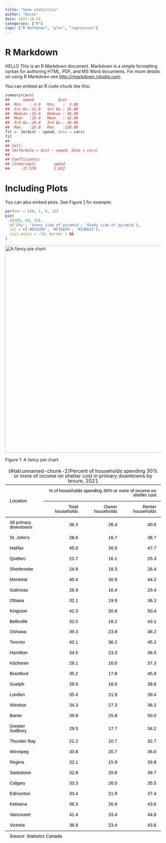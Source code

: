 ```yaml
---
title: "Some statistics"
author: "Rosie"
date: 2023-10-24
categories: ["R"]
tags: ["R Markdown", "plot", "regression"]
---
```


<link href="{{< blogdown/postref >}}index_files/tabwid/tabwid.css" rel="stylesheet" />
<script src="{{< blogdown/postref >}}index_files/tabwid/tabwid.js"></script>

# R Markdown

HELLO
This is an R Markdown document. Markdown is a simple formatting syntax for authoring HTML, PDF, and MS Word documents. For more details on using R Markdown see <http://rmarkdown.rstudio.com>.

You can embed an R code chunk like this:

``` r
summary(cars)
##      speed           dist       
##  Min.   : 4.0   Min.   :  2.00  
##  1st Qu.:12.0   1st Qu.: 26.00  
##  Median :15.0   Median : 36.00  
##  Mean   :15.4   Mean   : 42.98  
##  3rd Qu.:19.0   3rd Qu.: 56.00  
##  Max.   :25.0   Max.   :120.00
fit <- lm(dist ~ speed, data = cars)
fit
## 
## Call:
## lm(formula = dist ~ speed, data = cars)
## 
## Coefficients:
## (Intercept)        speed  
##     -17.579        3.932
```

# Including Plots

You can also embed plots. See Figure <a href="#fig:pie">1</a> for example:

``` r
par(mar = c(0, 1, 0, 1))
pie(
  c(280, 60, 20),
  c('Sky', 'Sunny side of pyramid', 'Shady side of pyramid'),
  col = c('#0292D8', '#F7EA39', '#C4B632'),
  init.angle = -50, border = NA
)
```

<div class="figure">

<img src="{{< blogdown/postref >}}index_files/figure-html/pie-1.png" alt="A fancy pie chart." width="672" />
<p class="caption">
<span id="fig:pie"></span>Figure 1: A fancy pie chart.
</p>

</div>

<div class="tabwid"><style>.cl-bcac2f2c{}.cl-bca52d1c{font-family:'Arial';font-size:11pt;font-weight:normal;font-style:normal;text-decoration:none;color:rgba(0, 0, 0, 1.00);background-color:transparent;}.cl-bca810cc{margin:0;text-align:left;border-bottom: 0 solid rgba(0, 0, 0, 1.00);border-top: 0 solid rgba(0, 0, 0, 1.00);border-left: 0 solid rgba(0, 0, 0, 1.00);border-right: 0 solid rgba(0, 0, 0, 1.00);padding-bottom:5pt;padding-top:5pt;padding-left:5pt;padding-right:5pt;line-height: 1;background-color:transparent;}.cl-bca810cd{margin:0;text-align:right;border-bottom: 0 solid rgba(0, 0, 0, 1.00);border-top: 0 solid rgba(0, 0, 0, 1.00);border-left: 0 solid rgba(0, 0, 0, 1.00);border-right: 0 solid rgba(0, 0, 0, 1.00);padding-bottom:5pt;padding-top:5pt;padding-left:5pt;padding-right:5pt;line-height: 1;background-color:transparent;}.cl-bca834bc{width:1.5in;background-color:transparent;vertical-align: middle;border-bottom: 1.5pt solid rgba(102, 102, 102, 1.00);border-top: 1.5pt solid rgba(102, 102, 102, 1.00);border-left: 0 solid rgba(0, 0, 0, 1.00);border-right: 0 solid rgba(0, 0, 0, 1.00);margin-bottom:0;margin-top:0;margin-left:0;margin-right:0;}.cl-bca834bd{width:1.6in;background-color:transparent;vertical-align: middle;border-bottom: 1.5pt solid rgba(102, 102, 102, 1.00);border-top: 1.5pt solid rgba(102, 102, 102, 1.00);border-left: 0 solid rgba(0, 0, 0, 1.00);border-right: 0 solid rgba(0, 0, 0, 1.00);margin-bottom:0;margin-top:0;margin-left:0;margin-right:0;}.cl-bca834be{width:1.5in;background-color:transparent;vertical-align: middle;border-bottom: 0 solid rgba(0, 0, 0, 1.00);border-top: 0 solid rgba(0, 0, 0, 1.00);border-left: 0 solid rgba(0, 0, 0, 1.00);border-right: 0 solid rgba(0, 0, 0, 1.00);margin-bottom:0;margin-top:0;margin-left:0;margin-right:0;}.cl-bca834bf{width:1.6in;background-color:transparent;vertical-align: middle;border-bottom: 0 solid rgba(0, 0, 0, 1.00);border-top: 0 solid rgba(0, 0, 0, 1.00);border-left: 0 solid rgba(0, 0, 0, 1.00);border-right: 0 solid rgba(0, 0, 0, 1.00);margin-bottom:0;margin-top:0;margin-left:0;margin-right:0;}.cl-bca834c0{width:1.5in;background-color:transparent;vertical-align: middle;border-bottom: 1.5pt solid rgba(102, 102, 102, 1.00);border-top: 0 solid rgba(0, 0, 0, 1.00);border-left: 0 solid rgba(0, 0, 0, 1.00);border-right: 0 solid rgba(0, 0, 0, 1.00);margin-bottom:0;margin-top:0;margin-left:0;margin-right:0;}.cl-bca834c1{width:1.6in;background-color:transparent;vertical-align: middle;border-bottom: 1.5pt solid rgba(102, 102, 102, 1.00);border-top: 0 solid rgba(0, 0, 0, 1.00);border-left: 0 solid rgba(0, 0, 0, 1.00);border-right: 0 solid rgba(0, 0, 0, 1.00);margin-bottom:0;margin-top:0;margin-left:0;margin-right:0;}.cl-bca834c2{width:1.5in;background-color:transparent;vertical-align: middle;border-bottom: 0 solid rgba(255, 255, 255, 0.00);border-top: 0 solid rgba(255, 255, 255, 0.00);border-left: 0 solid rgba(255, 255, 255, 0.00);border-right: 0 solid rgba(255, 255, 255, 0.00);margin-bottom:0;margin-top:0;margin-left:0;margin-right:0;}.cl-bca834c3{width:1.6in;background-color:transparent;vertical-align: middle;border-bottom: 0 solid rgba(255, 255, 255, 0.00);border-top: 0 solid rgba(255, 255, 255, 0.00);border-left: 0 solid rgba(255, 255, 255, 0.00);border-right: 0 solid rgba(255, 255, 255, 0.00);margin-bottom:0;margin-top:0;margin-left:0;margin-right:0;}</style><table data-quarto-disable-processing='true' class='cl-bcac2f2c'>

<caption style="display:table-caption;margin:0pt;text-align:center;border-bottom: 0.00pt solid transparent;border-top: 0.00pt solid transparent;border-left: 0.00pt solid transparent;border-right: 0.00pt solid transparent;padding-top:3pt;padding-bottom:3pt;padding-left:3pt;padding-right:3pt;line-height: 1;background-color:transparent;">
(#tab:unnamed-chunk-2)Percent of households spending 30% or more of income on shelter cost in primary downtowns by tenure, 2021
</caption>

<thead><tr style="overflow-wrap:break-word;"><th  rowspan="2"class="cl-bca834bc"><p class="cl-bca810cc"><span class="cl-bca52d1c">Location</span></p></th><th  colspan="3"class="cl-bca834bd"><p class="cl-bca810cd"><span class="cl-bca52d1c">% of households spending 30% or more of income on shelter cost</span></p></th></tr><tr style="overflow-wrap:break-word;"><th class="cl-bca834bd"><p class="cl-bca810cd"><span class="cl-bca52d1c">Total households</span></p></th><th class="cl-bca834bd"><p class="cl-bca810cd"><span class="cl-bca52d1c">Owner households</span></p></th><th class="cl-bca834bd"><p class="cl-bca810cd"><span class="cl-bca52d1c">Renter households</span></p></th></tr></thead><tbody><tr style="overflow-wrap:break-word;"><td class="cl-bca834be"><p class="cl-bca810cc"><span class="cl-bca52d1c">All primary downtowns</span></p></td><td class="cl-bca834bf"><p class="cl-bca810cd"><span class="cl-bca52d1c">36.3</span></p></td><td class="cl-bca834bf"><p class="cl-bca810cd"><span class="cl-bca52d1c">26.4</span></p></td><td class="cl-bca834bf"><p class="cl-bca810cd"><span class="cl-bca52d1c">40.6</span></p></td></tr><tr style="overflow-wrap:break-word;"><td class="cl-bca834be"><p class="cl-bca810cc"><span class="cl-bca52d1c">St. John's</span></p></td><td class="cl-bca834bf"><p class="cl-bca810cd"><span class="cl-bca52d1c">28.6</span></p></td><td class="cl-bca834bf"><p class="cl-bca810cd"><span class="cl-bca52d1c">16.7</span></p></td><td class="cl-bca834bf"><p class="cl-bca810cd"><span class="cl-bca52d1c">38.7</span></p></td></tr><tr style="overflow-wrap:break-word;"><td class="cl-bca834be"><p class="cl-bca810cc"><span class="cl-bca52d1c">Halifax</span></p></td><td class="cl-bca834bf"><p class="cl-bca810cd"><span class="cl-bca52d1c">45.0</span></p></td><td class="cl-bca834bf"><p class="cl-bca810cd"><span class="cl-bca52d1c">26.9</span></p></td><td class="cl-bca834bf"><p class="cl-bca810cd"><span class="cl-bca52d1c">47.7</span></p></td></tr><tr style="overflow-wrap:break-word;"><td class="cl-bca834be"><p class="cl-bca810cc"><span class="cl-bca52d1c">Quebec</span></p></td><td class="cl-bca834bf"><p class="cl-bca810cd"><span class="cl-bca52d1c">22.7</span></p></td><td class="cl-bca834bf"><p class="cl-bca810cd"><span class="cl-bca52d1c">16.1</span></p></td><td class="cl-bca834bf"><p class="cl-bca810cd"><span class="cl-bca52d1c">25.3</span></p></td></tr><tr style="overflow-wrap:break-word;"><td class="cl-bca834be"><p class="cl-bca810cc"><span class="cl-bca52d1c">Sherbrooke</span></p></td><td class="cl-bca834bf"><p class="cl-bca810cd"><span class="cl-bca52d1c">24.9</span></p></td><td class="cl-bca834bf"><p class="cl-bca810cd"><span class="cl-bca52d1c">18.3</span></p></td><td class="cl-bca834bf"><p class="cl-bca810cd"><span class="cl-bca52d1c">26.4</span></p></td></tr><tr style="overflow-wrap:break-word;"><td class="cl-bca834be"><p class="cl-bca810cc"><span class="cl-bca52d1c">Montreal</span></p></td><td class="cl-bca834bf"><p class="cl-bca810cd"><span class="cl-bca52d1c">40.4</span></p></td><td class="cl-bca834bf"><p class="cl-bca810cd"><span class="cl-bca52d1c">30.9</span></p></td><td class="cl-bca834bf"><p class="cl-bca810cd"><span class="cl-bca52d1c">44.2</span></p></td></tr><tr style="overflow-wrap:break-word;"><td class="cl-bca834be"><p class="cl-bca810cc"><span class="cl-bca52d1c">Gatineau</span></p></td><td class="cl-bca834bf"><p class="cl-bca810cd"><span class="cl-bca52d1c">26.9</span></p></td><td class="cl-bca834bf"><p class="cl-bca810cd"><span class="cl-bca52d1c">16.4</span></p></td><td class="cl-bca834bf"><p class="cl-bca810cd"><span class="cl-bca52d1c">29.4</span></p></td></tr><tr style="overflow-wrap:break-word;"><td class="cl-bca834be"><p class="cl-bca810cc"><span class="cl-bca52d1c">Ottawa</span></p></td><td class="cl-bca834bf"><p class="cl-bca810cd"><span class="cl-bca52d1c">32.1</span></p></td><td class="cl-bca834bf"><p class="cl-bca810cd"><span class="cl-bca52d1c">19.9</span></p></td><td class="cl-bca834bf"><p class="cl-bca810cd"><span class="cl-bca52d1c">36.3</span></p></td></tr><tr style="overflow-wrap:break-word;"><td class="cl-bca834be"><p class="cl-bca810cc"><span class="cl-bca52d1c">Kingston</span></p></td><td class="cl-bca834bf"><p class="cl-bca810cd"><span class="cl-bca52d1c">42.3</span></p></td><td class="cl-bca834bf"><p class="cl-bca810cd"><span class="cl-bca52d1c">20.8</span></p></td><td class="cl-bca834bf"><p class="cl-bca810cd"><span class="cl-bca52d1c">50.4</span></p></td></tr><tr style="overflow-wrap:break-word;"><td class="cl-bca834be"><p class="cl-bca810cc"><span class="cl-bca52d1c">Belleville</span></p></td><td class="cl-bca834bf"><p class="cl-bca810cd"><span class="cl-bca52d1c">32.5</span></p></td><td class="cl-bca834bf"><p class="cl-bca810cd"><span class="cl-bca52d1c">18.2</span></p></td><td class="cl-bca834bf"><p class="cl-bca810cd"><span class="cl-bca52d1c">43.1</span></p></td></tr><tr style="overflow-wrap:break-word;"><td class="cl-bca834be"><p class="cl-bca810cc"><span class="cl-bca52d1c">Oshawa</span></p></td><td class="cl-bca834bf"><p class="cl-bca810cd"><span class="cl-bca52d1c">39.3</span></p></td><td class="cl-bca834bf"><p class="cl-bca810cd"><span class="cl-bca52d1c">23.9</span></p></td><td class="cl-bca834bf"><p class="cl-bca810cd"><span class="cl-bca52d1c">46.2</span></p></td></tr><tr style="overflow-wrap:break-word;"><td class="cl-bca834be"><p class="cl-bca810cc"><span class="cl-bca52d1c">Toronto</span></p></td><td class="cl-bca834bf"><p class="cl-bca810cd"><span class="cl-bca52d1c">42.1</span></p></td><td class="cl-bca834bf"><p class="cl-bca810cd"><span class="cl-bca52d1c">36.2</span></p></td><td class="cl-bca834bf"><p class="cl-bca810cd"><span class="cl-bca52d1c">45.2</span></p></td></tr><tr style="overflow-wrap:break-word;"><td class="cl-bca834be"><p class="cl-bca810cc"><span class="cl-bca52d1c">Hamilton</span></p></td><td class="cl-bca834bf"><p class="cl-bca810cd"><span class="cl-bca52d1c">34.5</span></p></td><td class="cl-bca834bf"><p class="cl-bca810cd"><span class="cl-bca52d1c">23.3</span></p></td><td class="cl-bca834bf"><p class="cl-bca810cd"><span class="cl-bca52d1c">38.5</span></p></td></tr><tr style="overflow-wrap:break-word;"><td class="cl-bca834be"><p class="cl-bca810cc"><span class="cl-bca52d1c">Kitchener</span></p></td><td class="cl-bca834bf"><p class="cl-bca810cd"><span class="cl-bca52d1c">29.1</span></p></td><td class="cl-bca834bf"><p class="cl-bca810cd"><span class="cl-bca52d1c">16.0</span></p></td><td class="cl-bca834bf"><p class="cl-bca810cd"><span class="cl-bca52d1c">37.3</span></p></td></tr><tr style="overflow-wrap:break-word;"><td class="cl-bca834be"><p class="cl-bca810cc"><span class="cl-bca52d1c">Brantford</span></p></td><td class="cl-bca834bf"><p class="cl-bca810cd"><span class="cl-bca52d1c">35.2</span></p></td><td class="cl-bca834bf"><p class="cl-bca810cd"><span class="cl-bca52d1c">17.8</span></p></td><td class="cl-bca834bf"><p class="cl-bca810cd"><span class="cl-bca52d1c">45.8</span></p></td></tr><tr style="overflow-wrap:break-word;"><td class="cl-bca834be"><p class="cl-bca810cc"><span class="cl-bca52d1c">Guelph</span></p></td><td class="cl-bca834bf"><p class="cl-bca810cd"><span class="cl-bca52d1c">28.5</span></p></td><td class="cl-bca834bf"><p class="cl-bca810cd"><span class="cl-bca52d1c">18.0</span></p></td><td class="cl-bca834bf"><p class="cl-bca810cd"><span class="cl-bca52d1c">38.8</span></p></td></tr><tr style="overflow-wrap:break-word;"><td class="cl-bca834be"><p class="cl-bca810cc"><span class="cl-bca52d1c">London</span></p></td><td class="cl-bca834bf"><p class="cl-bca810cd"><span class="cl-bca52d1c">35.4</span></p></td><td class="cl-bca834bf"><p class="cl-bca810cd"><span class="cl-bca52d1c">21.9</span></p></td><td class="cl-bca834bf"><p class="cl-bca810cd"><span class="cl-bca52d1c">39.4</span></p></td></tr><tr style="overflow-wrap:break-word;"><td class="cl-bca834be"><p class="cl-bca810cc"><span class="cl-bca52d1c">Windsor</span></p></td><td class="cl-bca834bf"><p class="cl-bca810cd"><span class="cl-bca52d1c">34.3</span></p></td><td class="cl-bca834bf"><p class="cl-bca810cd"><span class="cl-bca52d1c">27.3</span></p></td><td class="cl-bca834bf"><p class="cl-bca810cd"><span class="cl-bca52d1c">36.2</span></p></td></tr><tr style="overflow-wrap:break-word;"><td class="cl-bca834be"><p class="cl-bca810cc"><span class="cl-bca52d1c">Barrie</span></p></td><td class="cl-bca834bf"><p class="cl-bca810cd"><span class="cl-bca52d1c">39.8</span></p></td><td class="cl-bca834bf"><p class="cl-bca810cd"><span class="cl-bca52d1c">25.8</span></p></td><td class="cl-bca834bf"><p class="cl-bca810cd"><span class="cl-bca52d1c">50.0</span></p></td></tr><tr style="overflow-wrap:break-word;"><td class="cl-bca834be"><p class="cl-bca810cc"><span class="cl-bca52d1c">Greater Sudbury</span></p></td><td class="cl-bca834bf"><p class="cl-bca810cd"><span class="cl-bca52d1c">29.5</span></p></td><td class="cl-bca834bf"><p class="cl-bca810cd"><span class="cl-bca52d1c">17.7</span></p></td><td class="cl-bca834bf"><p class="cl-bca810cd"><span class="cl-bca52d1c">34.2</span></p></td></tr><tr style="overflow-wrap:break-word;"><td class="cl-bca834be"><p class="cl-bca810cc"><span class="cl-bca52d1c">Thunder Bay</span></p></td><td class="cl-bca834bf"><p class="cl-bca810cd"><span class="cl-bca52d1c">21.2</span></p></td><td class="cl-bca834bf"><p class="cl-bca810cd"><span class="cl-bca52d1c">10.7</span></p></td><td class="cl-bca834bf"><p class="cl-bca810cd"><span class="cl-bca52d1c">32.7</span></p></td></tr><tr style="overflow-wrap:break-word;"><td class="cl-bca834be"><p class="cl-bca810cc"><span class="cl-bca52d1c">Winnipeg</span></p></td><td class="cl-bca834bf"><p class="cl-bca810cd"><span class="cl-bca52d1c">33.8</span></p></td><td class="cl-bca834bf"><p class="cl-bca810cd"><span class="cl-bca52d1c">20.7</span></p></td><td class="cl-bca834bf"><p class="cl-bca810cd"><span class="cl-bca52d1c">36.0</span></p></td></tr><tr style="overflow-wrap:break-word;"><td class="cl-bca834be"><p class="cl-bca810cc"><span class="cl-bca52d1c">Regina</span></p></td><td class="cl-bca834bf"><p class="cl-bca810cd"><span class="cl-bca52d1c">32.1</span></p></td><td class="cl-bca834bf"><p class="cl-bca810cd"><span class="cl-bca52d1c">15.9</span></p></td><td class="cl-bca834bf"><p class="cl-bca810cd"><span class="cl-bca52d1c">39.8</span></p></td></tr><tr style="overflow-wrap:break-word;"><td class="cl-bca834be"><p class="cl-bca810cc"><span class="cl-bca52d1c">Saskatoon</span></p></td><td class="cl-bca834bf"><p class="cl-bca810cd"><span class="cl-bca52d1c">32.8</span></p></td><td class="cl-bca834bf"><p class="cl-bca810cd"><span class="cl-bca52d1c">20.8</span></p></td><td class="cl-bca834bf"><p class="cl-bca810cd"><span class="cl-bca52d1c">39.7</span></p></td></tr><tr style="overflow-wrap:break-word;"><td class="cl-bca834be"><p class="cl-bca810cc"><span class="cl-bca52d1c">Calgary</span></p></td><td class="cl-bca834bf"><p class="cl-bca810cd"><span class="cl-bca52d1c">33.3</span></p></td><td class="cl-bca834bf"><p class="cl-bca810cd"><span class="cl-bca52d1c">26.5</span></p></td><td class="cl-bca834bf"><p class="cl-bca810cd"><span class="cl-bca52d1c">35.5</span></p></td></tr><tr style="overflow-wrap:break-word;"><td class="cl-bca834be"><p class="cl-bca810cc"><span class="cl-bca52d1c">Edmonton</span></p></td><td class="cl-bca834bf"><p class="cl-bca810cd"><span class="cl-bca52d1c">33.4</span></p></td><td class="cl-bca834bf"><p class="cl-bca810cd"><span class="cl-bca52d1c">21.9</span></p></td><td class="cl-bca834bf"><p class="cl-bca810cd"><span class="cl-bca52d1c">37.4</span></p></td></tr><tr style="overflow-wrap:break-word;"><td class="cl-bca834be"><p class="cl-bca810cc"><span class="cl-bca52d1c">Kelowna</span></p></td><td class="cl-bca834bf"><p class="cl-bca810cd"><span class="cl-bca52d1c">36.3</span></p></td><td class="cl-bca834bf"><p class="cl-bca810cd"><span class="cl-bca52d1c">26.9</span></p></td><td class="cl-bca834bf"><p class="cl-bca810cd"><span class="cl-bca52d1c">43.6</span></p></td></tr><tr style="overflow-wrap:break-word;"><td class="cl-bca834be"><p class="cl-bca810cc"><span class="cl-bca52d1c">Vancouver</span></p></td><td class="cl-bca834bf"><p class="cl-bca810cd"><span class="cl-bca52d1c">41.4</span></p></td><td class="cl-bca834bf"><p class="cl-bca810cd"><span class="cl-bca52d1c">33.4</span></p></td><td class="cl-bca834bf"><p class="cl-bca810cd"><span class="cl-bca52d1c">44.8</span></p></td></tr><tr style="overflow-wrap:break-word;"><td class="cl-bca834c0"><p class="cl-bca810cc"><span class="cl-bca52d1c">Victoria</span></p></td><td class="cl-bca834c1"><p class="cl-bca810cd"><span class="cl-bca52d1c">36.8</span></p></td><td class="cl-bca834c1"><p class="cl-bca810cd"><span class="cl-bca52d1c">23.4</span></p></td><td class="cl-bca834c1"><p class="cl-bca810cd"><span class="cl-bca52d1c">43.6</span></p></td></tr></tbody><tfoot><tr style="overflow-wrap:break-word;"><td  colspan="4"class="cl-bca834c2"><p class="cl-bca810cc"><span class="cl-bca52d1c">Source: Statistics Canada</span></p></td></tr></tfoot></table></div>
